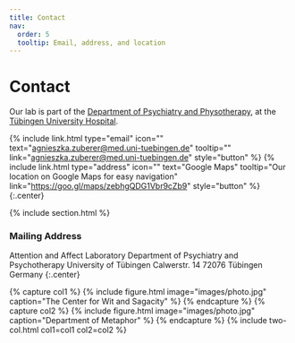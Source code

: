 ```yaml
---
title: Contact
nav:
  order: 5
  tooltip: Email, address, and location
---
```


# <i class="fas fa-envelope"></i>Contact

Our lab is part of the [Department of Psychiatry and Physotherapy](https://www.medizin.uni-tuebingen.de/en-de/das-klinikum/einrichtungen/kliniken/psychiatrie-und-psychotherapie), at the [Tübingen University Hospital](https://www.medizin.uni-tuebingen.de/en-de/das-klinikum).


{%
  include link.html
  type="email"
  icon=""
  text="agnieszka.zuberer@med.uni-tuebingen.de"
  tooltip=""
  link="agnieszka.zuberer@med.uni-tuebingen.de"
  style="button"
%}
{%
  include link.html
  type="address"
  icon=""
  text="Google Maps"
  tooltip="Our location on Google Maps for easy navigation"
  link="https://goo.gl/maps/zebhgQDG1Vbr9cZb9"
  style="button"
%}
{:.center}

{% include section.html %}

### <i class="fas fa-mail-bulk"></i>Mailing Address

Attention and Affect Laboratory
Department of Psychiatry and Psychotherapy
University of Tübingen
Calwerstr. 14
72076 Tübingen
Germany
{:.center}

{% capture col1 %}
{%
  include figure.html
  image="images/photo.jpg"
  caption="The Center for Wit and Sagacity"
%}
{% endcapture %}
{% capture col2 %}
{%
  include figure.html
  image="images/photo.jpg"
  caption="Department of Metaphor"
%}
{% endcapture %}
{% include two-col.html col1=col1 col2=col2 %}
